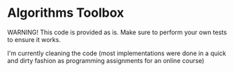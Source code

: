 # Algorithms Toolbox

WARNING! This code is provided as is. Make sure to perform your own tests to ensure it works.

I'm currently cleaning the code (most implementations were done in a quick and dirty fashion as programming assignments for an online course)

